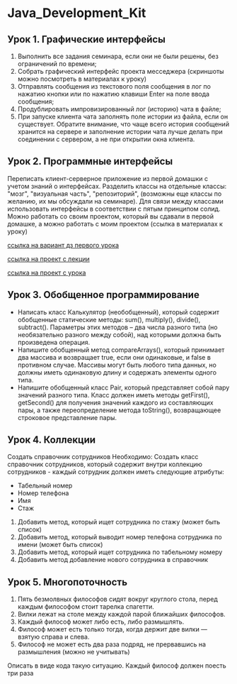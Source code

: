 ﻿# Java_Development_Kit
## Урок 1. Графические интерфейсы
1.	Выполнить все задания семинара, если они не были решены, без ограничений по времени;
2.	Собрать графический интерфейс проекта месседжера (скриншоты можно посмотреть в материалах к уроку)
3.	Отправлять сообщения из текстового поля сообщения в лог по нажатию кнопки или по нажатию клавиши Enter на поле ввода сообщения;
4.	Продублировать импровизированный лог (историю) чата в файле;
5.	При запуске клиента чата заполнять поле истории из файла, если он существует. Обратите внимание, что чаще всего история сообщений хранится на сервере и заполнение истории чата лучше делать при соединении с сервером, а не при открытии окна клиента.

## Урок 2. Программные интерфейсы
Переписать клиент-серверное приложение из первой домашки с учетом знаний о интерфейсах. Разделить классы на отдельные классы: "мозг", "визуальная часть", "репозиторий", 
(возможны еще классы по желанию, их мы обсуждали на семинаре). Для связи между классами использовать интерфейсы в соответствии с пятым принципом солид. Можно работать со своим проектом, 
который вы сдавали в первой домашке, а можно работать с моим проектом (ссылка в материалах к уроку)

[ссылка на вариант дз первого урока](https://github.com/Liberate520/jdk_server_lesson1)

[ссылка на проект с лекции](https://github.com/Liberate520/animation_test)

[ссылка на проект с урока](https://github.com/Liberate520/jdk_server_lesson2)

## Урок 3. Обобщенное программирование
- Написать класс Калькулятор (необобщенный), который содержит обобщенные статические методы: sum(), multiply(), divide(), subtract(). Параметры этих методов – два числа разного типа (но необязательно разного между собой), над которыми должна быть произведена операция. 
- Напишите обобщенный метод compareArrays(), который принимает два массива и возвращает true, если они одинаковые, и false в противном случае. Массивы могут быть любого типа данных, но должны иметь одинаковую длину и содержать элементы одного типа.
- Напишите обобщенный класс Pair, который представляет собой пару значений разного типа. Класс должен иметь методы getFirst(), getSecond() для получения значений каждого из составляющих пары, а также переопределение метода toString(), возвращающее строковое представление пары.
  
## Урок 4. Коллекции
Создать справочник сотрудников
Необходимо:
Создать класс справочник сотрудников, который содержит внутри коллекцию сотрудников - каждый сотрудник должен иметь следующие атрибуты:
- Табельный номер
- Номер телефона
- Имя
- Стаж

1. Добавить метод, который ищет сотрудника по стажу (может быть список)
2. Добавить метод, который выводит номер телефона сотрудника по имени (может быть список)
3. Добавить метод, который ищет сотрудника по табельному номеру
4. Добавить метод добавление нового сотрудника в справочник

## Урок 5. Многопоточность
1. Пять безмолвных философов сидят вокруг круглого стола, перед каждым философом стоит тарелка спагетти.
2. Вилки лежат на столе между каждой парой ближайших философов.
3. Каждый философ может либо есть, либо размышлять.
4. Философ может есть только тогда, когда держит две вилки — взятую справа и слева.
5. Философ не может есть два раза подряд, не прервавшись на размышления (можно не учитывать)

Описать в виде кода такую ситуацию. Каждый философ должен поесть три раза   
